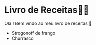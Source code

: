 # Livro de Receitas:man_cook:



Olá ! Bem vindo ao meu livro de receitas :wave:

- Strogonoff de frango
- Churrasco
